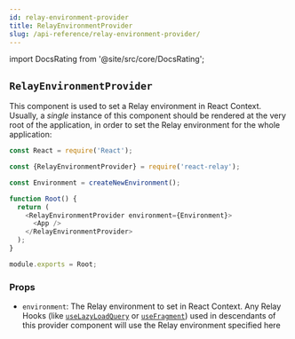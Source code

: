 ```yaml
---
id: relay-environment-provider
title: RelayEnvironmentProvider
slug: /api-reference/relay-environment-provider/
---
```


import DocsRating from '@site/src/core/DocsRating';

## `RelayEnvironmentProvider`

This component is used to set a Relay environment in React Context. Usually, a *single* instance of this component should be rendered at the very root of the application, in order to set the Relay environment for the whole application:

```js
const React = require('React');

const {RelayEnvironmentProvider} = require('react-relay');

const Environment = createNewEnvironment();

function Root() {
  return (
    <RelayEnvironmentProvider environment={Environment}>
      <App />
    </RelayEnvironmentProvider>
  );
}

module.exports = Root;
```

### Props

* `environment`: The Relay environment to set in React Context. Any Relay Hooks (like [`useLazyLoadQuery`](../use-lazy-load-query) or [`useFragment`](../use-fragment)) used in descendants of this provider component will use the Relay environment specified here

<DocsRating/>
